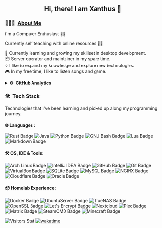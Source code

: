 <div align="center">
  <h2> 
    Hi, there! I am Xanthus 👋
  </h2>
</div>

### 👨🏻‍💻 &nbsp;[About Me](https://xanthus58.github.io/Xanthus58/)

I'm a Computer Enthusiast 👨‍💻

Currently self teaching with online resources 👨‍🎓

🌱 Currently learning and growing my skillset in desktop development.\
📦  Server operator and maintainer in my spare time.\
💡 I like to expand my knowledge and explore new technologies.\
🎮  In my free time, I like to listen songs and game.

<details>
<summary><b>⚙️ &nbsp;GitHub Analytics</b></summary>

<div align="center">
  <h4> 
    🏃 Happy Coding 🏃 
  </h4>
</div>
<p align="center">
  <a href="https://github.com/Xanthus58">
    <img height="180em" src="https://github-readme-stats.vercel.app/api?username=Xanthus58&show_icons=true&theme=dark"/>
    <br>
    <img height="290em" src="https://github-readme-stats.vercel.app/api/wakatime?username=Xanthus&theme=dark&layout=compact"/>
  </a>
</p>
</details>

### 🛠 &nbsp;Tech Stack

Technologies that I've been learning and picked up along my programming journey.

#### 🌐  Languages : <br />

<!--- All badges gotten from https://developstorm.github.io/simple-badges/ --->
![Rust Badge](https://img.shields.io/badge/Rust-000?logo=rust&logoColor=fff&style=plastic)
![Java](https://img.shields.io/badge/-Java-05122A?logo=intellijidea&style=plastic)
![Python Badge](https://img.shields.io/badge/Python-3776AB?logo=python&logoColor=fff&style=plastic)
![GNU Bash Badge](https://img.shields.io/badge/GNU%20Bash-4EAA25?logo=gnubash&logoColor=fff&style=plastic)
![Lua Badge](https://img.shields.io/badge/Lua-2C2D72?logo=lua&logoColor=fff&style=plastic)
![Markdown Badge](https://img.shields.io/badge/Markdown-000?logo=markdown&logoColor=fff&style=plastic)

#### 🛠 OS, IDE & Tools: <br />

![Arch Linux Badge](https://img.shields.io/badge/Arch%20Linux-1793D1?logo=archlinux&logoColor=fff&style=plastic)
![IntelliJ IDEA Badge](https://img.shields.io/badge/IntelliJ%20IDEA-000?logo=intellijidea&logoColor=fff&style=plastic)
![GitHub Badge](https://img.shields.io/badge/GitHub-181717?logo=github&logoColor=fff&style=plastic)
![Git Badge](https://img.shields.io/badge/Git-F05032?logo=git&logoColor=fff&style=plastic)
![VirtualBox Badge](https://img.shields.io/badge/VirtualBox-183A61?logo=virtualbox&logoColor=fff&style=plastic)
![SQLite Badge](https://img.shields.io/badge/SQLite-003B57?logo=sqlite&logoColor=fff&style=plastic)
![MySQL Badge](https://img.shields.io/badge/MySQL-4479A1?logo=mysql&logoColor=fff&style=plastic)
![NGINX Badge](https://img.shields.io/badge/NGINX-009639?logo=nginx&logoColor=fff&style=plastic)
![Cloudflare Badge](https://img.shields.io/badge/Cloudflare-F38020?logo=cloudflare&logoColor=fff&style=plastic)
![Oracle Badge](https://img.shields.io/badge/Oracle-F80000?logo=oracle&logoColor=fff&style=plastic)

#### 📦 Homelab Experience: <br />

![Docker Badge](https://img.shields.io/badge/Docker-2496ED?logo=docker&logoColor=fff&style=plastic)
![UbuntuServer Badge](https://img.shields.io/badge/UbuntuServer-E95420?logo=ubuntu&logoColor=fff&style=plastic)
![TrueNAS Badge](https://img.shields.io/badge/TrueNAS-0095D5?logo=truenas&logoColor=fff&style=plastic)
![OpenSSL Badge](https://img.shields.io/badge/OpenSSL-721412?logo=openssl&logoColor=fff&style=plastic)
![Let's Encrypt Badge](https://img.shields.io/badge/Let's%20Encrypt-003A70?logo=letsencrypt&logoColor=fff&style=plastic)
![Nextcloud](https://img.shields.io/badge/Nextcloud-3693F3?logo=icloud&logoColor=fff&style=plastic)
![Plex Badge](https://img.shields.io/badge/Plex-EBAF00?logo=plex&logoColor=fff&style=plastic)
![Matrix Badge](https://img.shields.io/badge/Matrix-000?logo=matrix&logoColor=fff&style=plastic)
![SteamCMD Badge](https://img.shields.io/badge/SteamCMD-000?logo=steam&logoColor=fff&style=plastic)
![Minecraft Badge](https://img.shields.io/badge/Minecraft-62B47A?logo=minecraft&logoColor=fff&style=plastic)

![Visitors Stat](https://komarev.com/ghpvc/?username=Xanthus58)
[![wakatime](https://wakatime.com/badge/user/0b1b6854-9980-4101-a28a-0b148d8403d6.svg)](https://wakatime.com/@0b1b6854-9980-4101-a28a-0b148d8403d6)
<!---[!template pulled from Ashesh3 https://github.com/Ashesh3/Ashesh3
